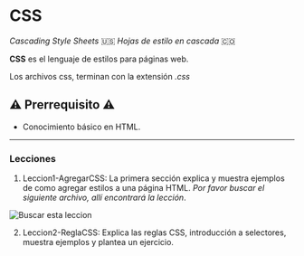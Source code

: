 # CSS

*Cascading Style Sheets* 🇺🇸 *Hojas de estilo en cascada* 🇨🇴

**CSS** es el lenguaje de estilos para páginas web.

Los archivos css, terminan con la extensión *.css*

## ⚠️ Prerrequisito ⚠️ ##

* Conocimiento básico en HTML.

----

### Lecciones ###

1. Leccion1-AgregarCSS: La primera sección explica y muestra ejemplos de como agregar estilos a una página HTML. *Por favor buscar el siguiente archivo, allí encontrará la lección*.

![Buscar esta leccion](https://github.com/GustavoGBlanco/CSS/assets/1201178/086052e1-b368-44be-877f-158c6f537e87)

2. Leccion2-ReglaCSS: Explica las reglas CSS, introducción a selectores, muestra ejemplos y plantea un ejercicio.
